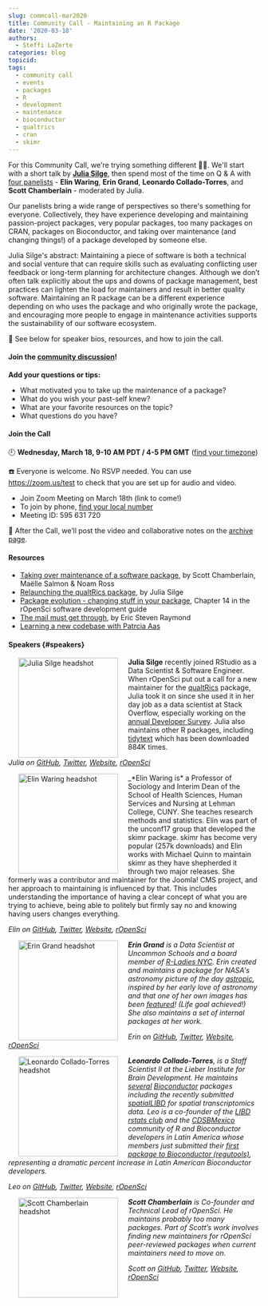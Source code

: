 ```yaml
---
slug: commcall-mar2020
title: Community Call - Maintaining an R Package
date: '2020-03-18'
authors:
  - Steffi LaZerte
categories: blog
topicid:
tags:
  - community call
  - events
  - packages
  - R
  - development
  - maintenance
  - bioconductor
  - qualtrics
  - cran
  - skimr
---
```


For this Community Call, we're trying something different 🤞🏼. We'll start with a short talk by [**Julia Silge**](#speakers), then spend most of the time on Q & A with [four panelists](#speakers) - **Elin Waring**, **Erin Grand**, **Leonardo Collado-Torres**, and **Scott Chamberlain** - moderated by Julia.

Our panelists bring a wide range of perspectives so there's something for everyone. Collectively, they have experience developing and maintaining passion-project packages, very popular packages, too many packages on CRAN, packages on Bioconductor, and taking over maintenance (and changing things!) of a package developed by someone else.

Julia Silge's abstract:
Maintaining a piece of software is both a technical and social venture that can require skills such as evaluating conflicting user feedback or long-term planning for architecture changes. Although we don’t often talk explicitly about the ups and downs of package management, best practices can lighten the load for maintainers and result in better quality software. Maintaining an R package can be a different experience depending on who uses the package and who originally wrote the package, and encouraging more people to engage in maintenance activities supports the sustainability of our software ecosystem.

🎤 See below for speaker bios, resources, and how to join the call.

#### Join the [community discussion](https://github.com/ropensci-org/community-calls/issues/5)!
**Add your questions or tips:**

- What motivated you to take up the maintenance of a package?
- What do you wish your past-self knew?
- What are your favorite resources on the topic?
- What questions do you have?


#### Join the Call

🕘 **Wednesday, March 18, 9-10 AM PDT / 4-5 PM GMT** ([find your timezone](https://bit.ly/3ctkrQj))

☎️ Everyone is welcome. No RSVP needed. You can use https://zoom.us/test to check that you are set up for audio and video.

- Join Zoom Meeting on March 18th (link to come!)<!-- <https://zoom.us/j/595631720>.-->
- To join by phone, [find your local number](https://zoom.us/u/acO2ayYceg)
- Meeting ID: 595 631 720

🎥 After the Call, we’ll post the video and collaborative notes on the [archive page](/commcalls).

#### Resources
- [Taking over maintenance of a software package](blog/2019/06/12/taking-over-maint/), by Scott Chamberlain, Maëlle Salmon & Noam Ross
- [Relaunching the qualtRics package](blog/2019/04/30/qualtrics-relaunch/), by Julia Silge
- [Package evolution - changing stuff in your package](https://devguide.ropensci.org/evolution.html), Chapter 14 in the rOpenSci software development guide
- [The mail must get through](http://www.catb.org/~esr/writings/cathedral-bazaar/cathedral-bazaar/ar01s02.html), by Eric Steven Raymond
- [Learning a new codebase with Patrcia Aas](https://www.allthingsgit.com/episodes/learning_a_new_codebase_with_patricia_aas.html)

#### Speakers {#speakers}

<img src = "/img/blog-images/2020-03-04-commcall-mar2020/julia-silge.jpg" alt = "Julia Silge headshot" style="margin: 0px 20px; width: 200px;" align="left">

**Julia Silge** recently joined RStudio as a Data Scientist & Software Engineer. When rOpenSci put out a call for a new maintainer for the [qualtRics](https://docs.ropensci.org/qualtRics/) package, Julia took it on since she used it in her day job as a data scientist at Stack Overflow, especially working on the [annual Developer Survey](https://insights.stackoverflow.com/survey/2019). Julia also maintains other R packages, including [tidytext](https://github.com/juliasilge/tidytext) which has been downloaded 884K times.

_Julia on [GitHub](https://github.com/juliasilge), [Twitter](https://twitter.com/juliasilge), [Website](https://juliasilge.com/), [rOpenSci](authors/julia-silge/)_




<img src = "/img/blog-images/2020-03-04-commcall-mar2020/elin-waring.jpg" alt = "Elin Waring headshot" style="margin: 0px 20px; width: 200px;" align="left">
_*Elin Waring is* a Professor of Sociology and Interim Dean of the School of Health Sciences, Human Services and Nursing at Lehman College, CUNY. She teaches research methods and statistics. Elin was part of the unconf17 group that developed the skimr package. skimr has become very popular (257k downloads) and Elin works with Michael Quinn to maintain skimr as they have shepherded it through two major releases.  She formerly was a contributor and maintainer for the Joomla! CMS project, and her approach to maintaining is influenced by that. This includes understanding the importance of having a clear concept of what you are trying to achieve, being able to politely but firmly say no and knowing having users changes everything.

_Elin on [GitHub](https://github.com/elinw), [Twitter](https://twitter.com/ElinWaring), [Website](https://elinwaring.org/), [rOpenSci](authors/elin-waring/)_



<img src = "/img/blog-images/2020-03-04-commcall-mar2020/erin-grand.jpg" alt = "Erin Grand headshot" style="margin: 0px 20px; width: 200px;" align="left">

_**Erin Grand** is a Data Scientist at Uncommon Schools and a board member of [R-Ladies NYC](https://www.rladiesnyc.org/). Erin created and maintains a package for NASA's astronomy picture of the day [astropic](https://github.com/eringrand/astropic), inspired by her early love of astronomy and that one of her own images has been [featured](https://apod.nasa.gov/apod/ap090917.html)! (Life goal achieved!) She also maintains a set of internal packages at her work._

_Erin on [GitHub](https://github.com/eringrand), [Twitter](https://www.twitter.com/astroeringrand), [Website](http://eringrand.github.io/),  [rOpenSci](authors/erin-grand/)_  



<img src = "/img/blog-images/2020-03-04-commcall-mar2020/leonardo-collado-torres.jpg" alt = "Leonardo Collado-Torres headshot" style="margin: 0px 20px; width: 200px;" align="left">

_**Leonardo Collado-Torres**, is a Staff Scientist II at the Lieber Institute for Brain Development. He maintains [several](https://bioconductor.org/packages/release/bioc/html/derfinder.html) [Bioconductor](https://bioconductor.org/packages/release/bioc/html/recount.html) packages including the recently submitted [spatialLIBD](https://twitter.com/fellgernon/status/1233661576433061888?s=20) for spatial transcriptomics data.  Leo is a co-founder of the [LIBD rstats club](http://research.libd.org/rstatsclub/) and the [CDSBMexico](https://comunidadbioinfo.github.io/) community of R and Bioconductor developers in Latin America whose members just submitted their [first package to Bioconductor (regutools)](https://twitter.com/CDSBMexico/status/1233885048077721607?s=20), representing a dramatic percent increase in Latin American Bioconductor developers._

_Leo on [GitHub](https://github.com/lcolladotor), [Twitter](https://twitter.com/fellgernon), [Website](http://lcolladotor.github.io/), [rOpenSci](authors/leonardo-collado-torres/)_  




<img src = "/img/blog-images/2020-03-04-commcall-mar2020/scott-chamberlain.jpg" alt = "Scott Chamberlain headshot" style="margin: 0px 20px; width: 200px;" align="left">

_**Scott Chamberlain** is Co-founder and Technical Lead of rOpenSci. He maintains probably too many packages. Part of Scott’s work involves finding new maintainers for rOpenSci peer-reviewed packages when current maintainers need to move on._

_Scott on [GitHub](https://github.com/sckott/), [Twitter](https://twitter.com/sckottie), [Website](https://scottchamberlain.info/), [rOpenSci](authors/scott-chamberlain/)_  
